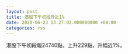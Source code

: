 ```yaml
---
layout: post
title: 港股下午初段升近1%
date: 2020-06-23 13:27:02.000000000 +08:00
categories: rss
---
```


港股下午初段報24740點，上升229點，升幅近1%。
